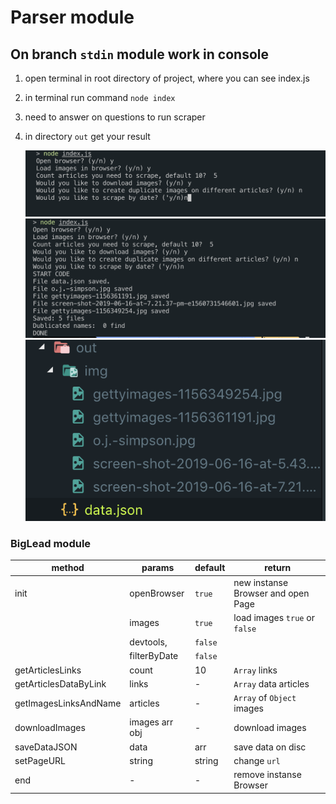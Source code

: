 # Parser module

## On branch `stdin` module work in console

1. open terminal in root directory of project, where you can see index.js
2. in terminal run command `node index`
3. need to answer on questions to run scraper
4. in directory `out` get your result




    ![terminal](./docs/screenshot09.44.50.png)
    ![terminal](./docs/screenshot09.45.20.png)
    ![terminal](./docs/screenshot09.46.05.png)


### BigLead module

| method                | params         | default | return                             |
| --------------------- | -------------- | ------- | ---------------------------------- |
| init                  | openBrowser    | `true`  | new instanse Browser and open Page |
|                       | images         | `true`  | load images `true` or `false`      |
|                       | devtools,      | `false` |                                    |
|                       | filterByDate   | `false` |                                    |
| getArticlesLinks      | count          | 10      | `Array` links                      |
| getArticlesDataByLink | links          | -       | `Array` data articles              |
| getImagesLinksAndName | articles       | -       | `Array` of `Object` images         |
| downloadImages        | images arr obj | -       | download images                    |
| saveDataJSON          | data           | arr     | save data on disc                  |
| setPageURL            | string         | string  | change `url`                       |
| end                   | -              | -       | remove instanse Browser            |

